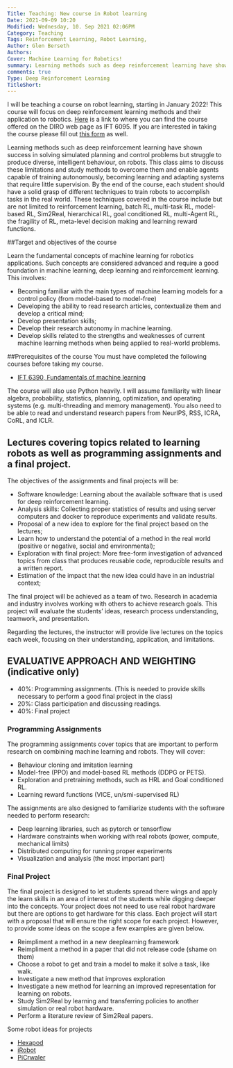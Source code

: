 ```yaml
---
Title: Teaching: New course in Robot learning
Date: 2021-09-09 10:20
Modified: Wednesday, 10. Sep 2021 02:06PM 
Category: Teaching
Tags: Reinforcement Learning, Robot Learning, 
Author: Glen Berseth
Authors: 
Cover: Machine Learning for Robotics!
summary: Learning methods such as deep reinforcement learning have shown success in solving simulated planning and control problems but struggle to produce diverse, intelligent behaviour, on robots. This class aims to discuss these limitations and study methods to overcome them and enable agents capable of training autonomously, becoming learning and adapting systems that require little supervision. By the end of the course, each student should have a solid grasp of different techniques to train robots to accomplish tasks in the real world. These techniques covered in the course include but are not limited to reinforcement learning, batch RL, multi-task RL, model-based RL, Sim2Real, hierarchical RL, goal conditioned RL, multi-Agent RL, the fragility of RL, meta-level decision making and learning reward functions.
comments: true
Type: Deep Reinforcement Learning
TitleShort: 
---
```


I will be teaching a course on robot learning, starting in January 2022! This course will focus on deep reinforcement learning methods and their application to robotics. <a href="https://diro.umontreal.ca/public/FAS/diro/Documents/1-Programmes-cours/Horaires/cours2022Hiver2Cyc.html">Here</a> is a link to where you can find the course offered on the DIRO web page as IFT 6095. If you are interested in taking the course please fill out <a href="https://docs.google.com/forms/d/e/1FAIpQLSfIRV0HHrk50cVoiWfFkQ0YVT0YYEQ2WLoWIrft5ZGzgUgOoQ/viewform?usp=sf_link">this form</a> as well.

Learning methods such as deep reinforcement learning have shown success in solving simulated planning and control problems but struggle to produce diverse, intelligent behaviour, on robots. This class aims to discuss these limitations and study methods to overcome them and enable agents capable of training autonomously, becoming learning and adapting systems that require little supervision. By the end of the course, each student should have a solid grasp of different techniques to train robots to accomplish tasks in the real world. These techniques covered in the course include but are not limited to reinforcement learning, batch RL, multi-task RL, model-based RL, Sim2Real, hierarchical RL, goal conditioned RL, multi-Agent RL, the fragility of RL, meta-level decision making and learning reward functions.

##Target and objectives of the course

Learn the fundamental concepts of machine learning for robotics applications. Such concepts are considered advanced and require a good foundation in machine learning, deep learning and reinforcement learning. This involves: 

- Becoming familiar with the main types of machine learning models for a control policy (from model-based to model-free)
- Developing the ability to read research articles, contextualize them and develop a critical mind;
- Develop presentation skills;
- Develop their research autonomy in machine learning.
- Develop skills related to the strengths and weaknesses of current machine learning methods when being applied to real-world problems.

##Prerequisites of the course
You must have completed the following courses before taking my course.
-  <a href="https://mitliagkas.github.io/ift6390-ml-class/">IFT 6390, Fundamentals of machine learning</a>

The course will also use Python heavily. I will assume familiarity with linear algebra, probability, statistics, planning, optimization, and operating systems (e.g. multi-threading and memory management). You also need to be able to read and understand research papers from NeurIPS, RSS, ICRA, CoRL, and ICLR.  

## Lectures covering topics related to learning robots as well as programming assignments and a final project.

The objectives of the assignments and final projects will be: 

- Software knowledge: Learning about the available software that is used for deep reinforcement learning.
- Analysis skills: Collecting proper statistics of results and using server computers and docker to reproduce experiments and validate results.
- Proposal of a new idea to explore for the final project based on the lectures;
- Learn how to understand the potential of a method in the real world (positive or negative, social and environmental);
- Exploration with final project: More free-form investigation of advanced topics from class that produces reusable code, reproducible results and a written report.
- Estimation of the impact that the new idea could have in an industrial context;

The final project will be achieved as a team of two. Research in academia and industry involves working with others to achieve research goals. This project will evaluate the students’ ideas, research process understanding, teamwork, and presentation.

Regarding the lectures, the instructor will provide live lectures on the topics each week, focusing on their understanding, application, and limitations.

## EVALUATIVE APPROACH AND WEIGHTING (indicative only)
- 40%: Programming assignments. (This is needed to provide skills necessary to perform a good final project in the class)
- 20%: Class participation and discussing readings.
- 40%: Final project

### Programming Assignments

The programming assignments cover topics that are important to perform research on combining machine learning and robots. They will cover:

- Behaviour cloning and imitation learning
- Model-free (PPO) and model-based RL methods (DDPG or PETS).
- Exploration and pretraining methods, such as HRL and Goal conditioned RL.
- Learning reward functions (VICE, un/smi-supervised RL)

The assignments are also designed to familiarize students with the software needed to perform research:

- Deep learning libraries, such as pytorch or tensorflow
- Hardware constraints when working with real robots (power, compute, mechanical limits)
- Distributed computing for running proper experiments
- Visualization and analysis (the most important part)



### Final Project

The final project is designed to let students spread there wings and apply the learn skills in an area of interest of the students while digging deeper into the concepts. Your project does not need to use real robot hardware but there are options to get hardware for this class. Each project will start with a proposal that will ensure the right scope for each project. However, to provide some ideas on the scope a few examples are given below.

- Reimpliment a method in a new deeplearning framework
- Reimpliment a method in a paper that did not release code (shame on them)
- Choose a robot to get and train a model to make it solve a task, like walk.
- Investigate a new method that improves exploration
- Investigate a new method for learning an improved representation for learning on robots.
- Study Sim2Real by learning and transferring policies to another simulation or real robot hardware.
- Perform a literature review of Sim2Real papers.

Some robot ideas for projects

- [Hexapod](https://www.trossenrobotics.com/phantomx-ax-hexapod.aspx) 
- [iRobot](https://edu.irobot.com/what-we-offer/create-robot)
- [PiCrwaler](https://www.sunfounder.com/products/picrawler-robot-kit)

